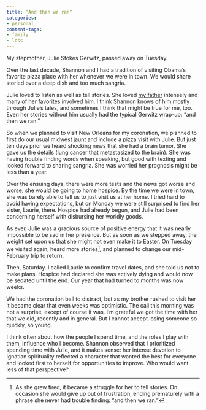 ```yaml
---
title: “And then we ran”
categories:
- personal
content-tags:
- family
- loss
---
```


My stepmother, Julie Stokes Gerwitz, passed away on Tuesday.

Over the last decade, Shannon and I had a tradition of visiting Obama’s favorite pizza place with her whenever we were in town. We would share storied over a deep dish and too much sangria.

Julie loved to listen as well as tell stories. She loved [my father](/2005/07/11/fatherless.html) intensely and many of her favorites involved him. I think Shannon knows of him mostly through Julie’s tales, and sometimes I think that might be true for me, too. Even her stories without him usually had the typical Gerwitz wrap-up: “and then we ran.”

So when we planned to visit New Orleans for my coronation, we planned to first do our usual midwest jaunt and include a pizza visit with Julie. But just ten days prior we heard shocking news that she had a brain tumor. She gave us the details (lung cancer that metastasized to the brain). She was having trouble finding words when speaking, but good with texting and looked forward to sharing sangria. She was worried her prognosis might be less than a year.

Over the ensuing days, there were more tests and the news got worse and worse; she would be going to home hospice. By the time we were in town, she was barely able to tell us to just visit us at her home. I tried hard to avoid having expectations, but on Monday we were still surprised to find her sister, Laurie, there. Hospice had already begun, and Julie had been concerning herself with disbursing her worldly goods.

As ever, Julie was a gracious source of positive energy that it was nearly impossible to be sad in her presence. But as soon as we stepped away, the weight set upon us that she might not even make it to Easter. On Tuesday we visited again, heard more stories[^stories], and planned to change our mid-February trip to return.

[^stories]: As she grew tired, it became a struggle for her to tell stories. On occasion she would give up out of frustration, ending prematurely with a phrase she never had trouble finding: “and then we ran.”

Then, Saturday. I called Laurie to confirm travel dates, and she told us not to make plans. Hospice had declared she was actively dying and would now be sedated until the end. Our year that had turned to months was now weeks.

We had the coronation ball to distract, but as my brother rushed to visit her it became clear that even weeks was optimistic. The call this morning was not a surprise, except of course it was. I’m grateful we got the time with her that we did, recently and in general. But I cannot accept losing someone so quickly, so young.

I think often about how the people I spend time, and the roles I play with them, influence who I become. Shannon observed that I prioritized spending time with Julie, and it makes sense: her intense devotion to Ignatian spirituality reflected a character that wanted the best for everyone and looked first to herself for opportunities to improve. Who would want less of that perspective?
